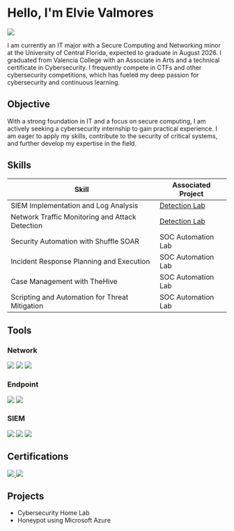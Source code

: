 # Hello, I'm Elvie Valmores
<a href="https://linkedin.com/in/elvievalmores"><img src="https://img.shields.io/badge/-LinkedIn-0072b1?&style=for-the-badge&logo=linkedin&logoColor=white" /></a>

I am currently an IT major with a Secure Computing and Networking minor at the University of Central Florida, expected to graduate in August 2026. I graduated from Valencia College with an Associate in Arts and a technical certificate in Cybersecurity. I frequently compete in CTFs and other cybersecurity competitions, which has fueled my deep passion for cybersecurity and continuous learning.

## Objective
With a strong foundation in IT and a focus on secure computing, I am actively seeking a cybersecurity internship to gain practical experience. I am eager to apply my skills, contribute to the security of critical systems, and further develop my expertise in the field.

## Skills
| Skill                                         | Associated Project         |
|-----------------------------------------------|----------------------------|
| SIEM Implementation and Log Analysis          | <a href="https://google.com">Detection Lab</a>|
| Network Traffic Monitoring and Attack Detection | <a href="https://google.com">Detection Lab</a>|
| Security Automation with Shuffle SOAR         | SOC Automation Lab|
| Incident Response Planning and Execution      | SOC Automation Lab|
| Case Management with TheHive                  | SOC Automation Lab|
| Scripting and Automation for Threat Mitigation | SOC Automation Lab|

## Tools
### Network
<div>
    <img src="https://img.shields.io/badge/-Wireshark-1679A7?&style=for-the-badge&logo=Wireshark&logoColor=white" />
    <img src="https://img.shields.io/badge/-Suricata-EF3B2D?&style=for-the-badge&logo=Suricata&logoColor=white" />
    <img src="https://img.shields.io/badge/-Zeek-777BB4?&style=for-the-badge&logo=Zeek&logoColor=white" />
</div>

### Endpoint
<div>
    <img src="https://img.shields.io/badge/-Microsoft_Defender_for_Endpoint-00A4EF?&style=for-the-badge&logo=Microsoft&logoColor=white" />
    <img src="https://img.shields.io/badge/-Velociraptor-4B275F?&style=for-the-badge&logo=Velociraptor&logoColor=white" />
</div>

### SIEM
<div>
    <img src="https://img.shields.io/badge/-Microsoft_Sentinel-0078D4?&style=for-the-badge&logo=Microsoft&logoColor=white" />
    <img src="https://img.shields.io/badge/-Splunk-000000?&style=for-the-badge&logo=Splunk&logoColor=white" />
    <img src="https://img.shields.io/badge/-Elastic-005571?&style=for-the-badge&logo=Elastic&logoColor=white" />
</div>

## Certifications
<div> 
    <a href="https://www.credly.com/badges/48e44f9b-8cdc-4d96-9304-4197447f117c/public_url"> <img src="https://img.shields.io/badge/-ITF%2B-007ACC?&style=for-the-badge&logo=CompTIA&logoColor=white" /> </a> 
    <a href="https://www.credly.com/badges/d8303505-d15e-4fa6-9e50-92b2b4ca3a05/public_url"> <img src="https://img.shields.io/badge/-Security%2B-FF0000?&style=for-the-badge&logo=CompTIA&logoColor=white" /> </a>
</div>

## Projects
- Cybersecurity Home Lab
- Honeypot using Microsoft Azure
